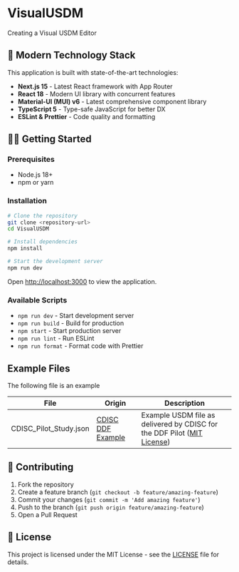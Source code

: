 # VisualUSDM
Creating a Visual USDM Editor

## 🚀 Modern Technology Stack

This application is built with state-of-the-art technologies:

- **Next.js 15** - Latest React framework with App Router
- **React 18** - Modern UI library with concurrent features
- **Material-UI (MUI) v6** - Latest comprehensive component library
- **TypeScript 5** - Type-safe JavaScript for better DX
- **ESLint & Prettier** - Code quality and formatting

## 🏃‍♂️ Getting Started

### Prerequisites
- Node.js 18+ 
- npm or yarn

### Installation

```bash
# Clone the repository
git clone <repository-url>
cd VisualUSDM

# Install dependencies
npm install

# Start the development server
npm run dev
```

Open [http://localhost:3000](http://localhost:3000) to view the application.

### Available Scripts

- `npm run dev` - Start development server
- `npm run build` - Build for production
- `npm start` - Start production server
- `npm run lint` - Run ESLint
- `npm run format` - Format code with Prettier

## Example Files

The following file is an example

File | Origin | Description
--- | --- | ---
CDISC_Pilot_Study.json | [CDISC DDF Example](https://github.com/cdisc-org/DDF-RA/tree/v3.12.0/Documents/Examples/CDISC_Pilot) | Example USDM file as delivered by CDISC for the DDF Pilot ([MIT License](https://github.com/cdisc-org/DDF-RA/blob/v3.12.0/LICENSE))

## 🤝 Contributing

1. Fork the repository
2. Create a feature branch (`git checkout -b feature/amazing-feature`)
3. Commit your changes (`git commit -m 'Add amazing feature'`)
4. Push to the branch (`git push origin feature/amazing-feature`)
5. Open a Pull Request

## 📄 License

This project is licensed under the MIT License - see the [LICENSE](LICENSE) file for details.